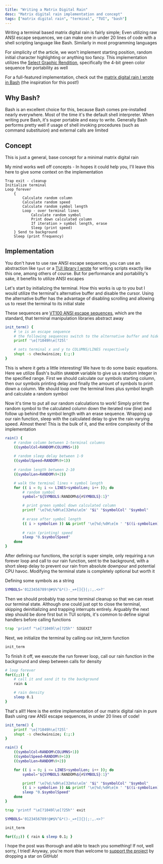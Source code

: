 ```yaml
---
title: "Writing a Matrix Digital Rain"
desc: "Matrix digital rain implementation and concept"
tags: ["matrix digital rain", "terminal", "TUI", "bash"]
---
```


Writing a terminal based matrix digital rain is fairly simple; Even utilizing raw ANSI escape sequences, we can make one in under 20 lines of code with a shell scripting language like Bash. Similarly in most programming languages

For simplicity of the article, we won't implement starting position, random initial character highlighting or anything too fancy. This implementation utilizes the [Select Graphic Rendition](https://vt100.net/docs/vt510-rm/SGR.html), specifically the 4-bit green color sequence for portability as well

For a full-featured implementation, check out the [matrix digital rain I wrote in Bash](https://github.com/wick3dr0se/matrix) (the inspiration for this post!)

## Why Bash?
Bash is an excellent choice for this, because Bash comes pre-installed nearly everywhere. Most of the time it's the default shell interpreter. When writing pure Bash, it's super portable and easy to write. Generally Bash performs pretty well if usage of shell invoking procedures (such as command substituion) and external calls are limited

## Concept
This is just a general, base concept for a minimal matrix digital rain

My mind works well off concepts - In hopes it could help you, I'll leave this here to give some context on the implementation

```
Trap exit - cleanup
Initialize terminal
Loop forever
    {
        Calculate random column
        Calculate random speed
        Calculate random symbol length
        Loop - over terminal lines
            Calculate random symbol
            Print down calculated column
            If iteration > symbol length, erase
            Sleep (print speed)
    } Send to background
    Sleep (print frequency)
```

## Implementation
You don't have to use raw ANSI escape sequences, you can use an abstraction like `tput` or a [TUI library I wrote](https://github.com/wick3dr0se/bashin) for writing scripts exactly like this one, among others of course. But for performance and portability's sake, it benefits to utilize ANSI escapes

Let's start by initializing the terminal. How this works is up to you but I would utilize the terminal's alternative buffer and disable the cursor. Using the alternative buffer has the advantage of disabling scrolling and allowing us to reset the terminal to its initial state

These sequences are [VT100 ANSI escape sequences](https://vt100.net/docs/vt100-ug/), which are the standard, that terminal manipulation libraries abstract away

```bash
init_term() {
    # \e is an escape sequence
    # the following sequences switch to the alternative buffer and hide the cursor
    printf '\e[?1049h\e[?25l'

    # sets terminal x and y to COLUMNS/LINES respectively
    shopt -s checkwinsize; (:;:)
}
```

This is where it gets a little interesting! We have to do some basic equations. Here we utilize Bash's builtin `$RANDOM` variable to give us a random integer in the specified range. First we should calculate our symbols starting column, then our symbols printing delay and finally the amount of symbols to print down a column. We should loop over the terminal lines plus symbol length and calculate a random symbol

Now it's time to put all our random calculations to work! Simply print the random symbol to the calculated column down the iterated row (line) and follow up behind the symbol length with an erase sequence. Wrapping up our rain function, sleep with the calculated delay to give the rain varying speed. Almost there! This is the bulk of it, and the entire complexity of the implementation

```bash
rain() {
    # random column between 1-terminal columns
    ((symbolCol=RANDOM%COLUMNS+1))
    
    # random sleep delay between 1-9
    ((symbolSpeed=RANDOM%9+1))
    
    # random length between 2-10
    ((symbolLen=RANDOM%9+2))

    # walk the terminal lines + symbol length
    for (( i = 0; i <= LINES+symbolLen; i++ )); do
        # random symbol
        symbol="${SYMBOLS:RANDOM%${#SYMBOLS}:1}"

        # print green symbol down calculated column
        printf '\e[%d;%dH\e[32m%s\e[m' "$i" "$symbolCol" "$symbol"
        
        # erase after symbol length 
        (( i > symbolLen )) && printf '\e[%d;%dH\e[m ' "$((i-symbolLen))" "$symbolCol"
        
        # rain (printing) speed
        sleep "0.$symbolSpeed"
    done
}
```

After defining our functions, the script is super simple, only requiring a run forever loop and call to our rain function, sent to the background, with a short sleep delay to prevent our rain from absolute downpour and potential CPU havoc. Modifying the terminal state is completely optional but worth it

Defining some symbols as a string

```bash
SYMBOLS='0123456789!@#$%^&*()-_=+[]{}|;:,.<>?'
```

Then we should probably trap some terminal cleanup so that we can reset our terminal state. Although one could just opt to close the terminal, skipping deinitializing and trapping interrupts entirely. Arguably the next step should be done first but in TUI scripts, it's common to define signal handlers before calling functions

```bash
trap 'printf "\e[?1049l\e[?25h"' SIGEXIT
```

Next, we initialize the terminal by calling our init_term function

```bash
init_term
```

To finish it off, we execute the run forever loop, call our rain function in the background and sleep between calls for density

```bash
# loop forever
for((;;)) {
    # call it and send it to the background
    rain &

    # rain density
    sleep 0.1
}
```

That's all!! Here is the entire implementation of our matrix digital rain in pure Bash using raw ANSI escape sequences, in under 20 lines of code!

```bash
init_term() {
    printf '\e[?1049h\e[?25l'
    shopt -s checkwinsize; (:;:)
}

rain() {
    ((symbolCol=RANDOM%COLUMNS+1))
    ((symbolSpeed=RANDOM%9+1))
    ((symbolLen=RANDOM%9+2))

    for (( i = 0; i <= LINES+symbolLen; i++ )); do
        symbol="${SYMBOLS:RANDOM%${#SYMBOLS}:1}"

        printf '\e[%d;%dH\e[32m%s\e[m' "$i" "$symbolCol" "$symbol" 
        (( i > symbolLen )) && printf '\e[%d;%dH\e[m ' "$((i-symbolLen))" "$symbolCol"
        sleep "0.$symbolSpeed"
    done
}

trap 'printf "\e[?1049l\e[?25h"' exit

SYMBOLS='0123456789!@#$%^&*()-_=+[]{}|;:,.<>?'

init_term

for((;;)) { rain & sleep 0.1; }
```

I hope the post was thorough and able to teach you something! If not, well sorry, I tried! Anyway, you're more than welcome to [support the project](https://github.com/wick3dr0se/matrix) by dropping a star on GitHub!